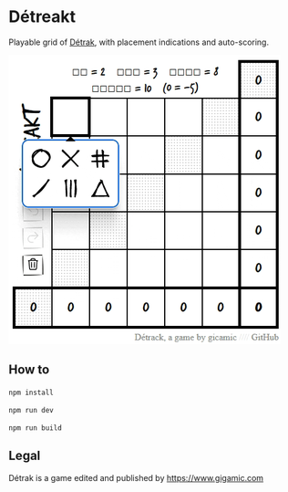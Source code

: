 # Détreakt

Playable grid of [Détrak](https://www.gigamic.com/jeux-de-voyage/511-detrak-3421271117919.html), with placement
indications and auto-scoring.

![game.gif](doc%2Fgame.gif)

## How to

`npm install`

`npm run dev`

`npm run build`

## Legal

Détrak is a game edited and published by https://www.gigamic.com